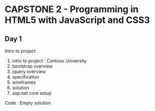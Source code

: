 # CAPSTONE 2 - Programming in HTML5 with JavaScript and CSS3

## Day 1
Intro to project

1. intro to project : Contoso University
2. bootstrap overview
3. jquery overview
4. specification
5. wireframes
6. solution
7. asp.net core setup

Code : Empty solution